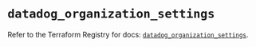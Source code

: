 # `datadog_organization_settings`

Refer to the Terraform Registry for docs: [`datadog_organization_settings`](https://registry.terraform.io/providers/datadog/datadog/3.48.0/docs/resources/organization_settings).
